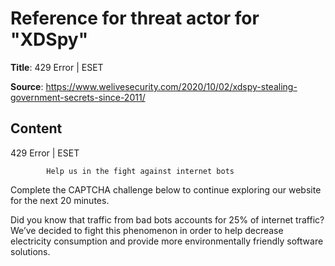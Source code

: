 # Reference for threat actor for "XDSpy"

**Title**: 429 Error | ESET

**Source**: https://www.welivesecurity.com/2020/10/02/xdspy-stealing-government-secrets-since-2011/

## Content










429 Error | ESET

















            Help us in the fight against internet bots
        
Complete the CAPTCHA challenge below to continue exploring our website for the next 20 minutes.













Did you know that traffic from bad bots accounts for 25% of internet traffic?
We’ve decided to fight this phenomenon in order to help decrease electricity consumption and provide more environmentally friendly software solutions.











